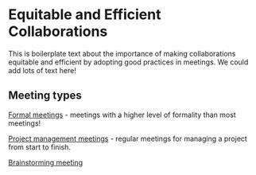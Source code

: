 # Equitable and Efficient Collaborations

This is boilerplate text about the importance of making collaborations
equitable and efficient by adopting good practices in meetings. We could
add lots of text here!

## Meeting types

[Formal meetings](formal-meetings.md) - meetings with a higher level of formality than most meetings!

[Project management meetings](project-management.md) - regular meetings for managing a project from start to finish.

[Brainstorming meeting](brainstorming.md)
